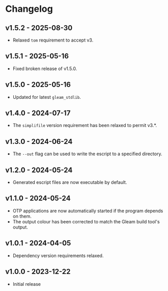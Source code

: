 # Changelog

## v1.5.2 - 2025-08-30

- Relaxed `tom` requirement to accept v3.

## v1.5.1 - 2025-05-16

- Fixed broken release of v1.5.0.

## v1.5.0 - 2025-05-16

- Updated for latest `gleam_stdlib`.

## v1.4.0 - 2024-07-17

- The `simplifile` version requirement has been relaxed to permit v3.*.

## v1.3.0 - 2024-06-24

- The `--out` flag can be used to write the escript to a specified directory.

## v1.2.0 - 2024-05-24

- Generated escript files are now executable by default.

## v1.1.0 - 2024-05-24

- OTP applications are now automatically started if the program depends on them.
- The output colour has been corrected to match the Gleam build tool's output.

## v1.0.1 - 2024-04-05

- Dependency version requirements relaxed.

## v1.0.0 - 2023-12-22

- Initial release
